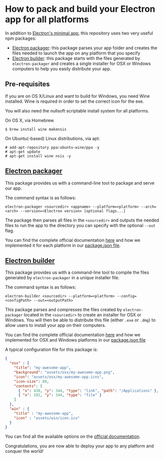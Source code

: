 # How to pack and build your Electron app for all platforms

In addition to [Electron's minimal app](http://electron.atom.io/docs/v0.34.0/tutorial/quick-start/), this repository uses two very useful npm packages:
+ [Electron packager](https://github.com/maxogden/electron-packager): this package parses your app folder and creates the files needed to launch the app on any platform that you specify
+ [Electron builder](https://github.com/loopline-systems/electron-builder): this package starts with the files generated by `electron-packager` and creates a single installer for OSX or Windows computers to help you easily distribute your app.


## Pre-requisites

If you are on OS X/Linux and want to build for Windows, you need Wine installed. Wine is required in order to set the correct icon for the exe.

You will also need the nullsoft scriptable install system for all platforms.

On OS X, via Homebrew
```
$ brew install wine makensis
```
On Ubuntu(-based) Linux distributions, via apt:
```
# add-apt-repository ppa:ubuntu-wine/ppa -y
# apt-get update
# apt-get install wine nsis -y
```


## [Electron packager](https://github.com/maxogden/electron-packager)

This package provides us with a command-line tool to package and serve our app.

The command syntax is as follows:

```
electron-packager <sourcedir> <appname> --platform=<platform> --arch=<arch> --version=<Electron version> [optional flags...]
```
The package then parses all files in the `<sourcedir>` and outputs the needed files to run the app to the directory you can specify with the optional `--out` flag.

You can find the complete official documentation [here](https://github.com/maxogden/electron-packager#usage) and how we implemented it for each platform in our [package.json file](package.json#L8).


## [Electron builder](https://github.com/loopline-systems/electron-builder)

This package provides us with a command-line tool to compile the files generated by `electron-packager` in a unique installer file.

The command syntax is as follows:

```
electron-builder <sourcedir> --platform=<platform> --config=<configPath> --out=<outputPath>
```

This package parses and compresses the files created by `electron-packager` located in the `<sourcedir>` to create an installer for OSX or Windows. You will then be able to distribute this file (either `.exe` or `.dmg`) to allow users to install your app on their computers.

You can find the complete official documentation [here](https://github.com/loopline-systems/electron-builder#parameters) and how we implemented for OSX and Windows platforms in our [package.json file](package.json#L14)

A typical configuration file for this package is:

```json
{
  "osx" : {
    "title": "my-awesome-app",
    "background": "assets/osx/my-awesome-app.png",
    "icon": "assets/osx/my-awesome-app.icns",
    "icon-size": 80,
    "contents": [
      { "x": 438, "y": 344, "type": "link", "path": "/Applications" },
      { "x": 192, "y": 344, "type": "file" }
    ]
  },
  "win" : {
    "title" : "my-awesome-app",
    "icon" : "assets/win/icon.ico"
  }
}
```

You can find all the available options on the [official documentation](https://github.com/loopline-systems/electron-builder#parameters).

Congratulations, you are now able to deploy your app to any platform and conquer the world!